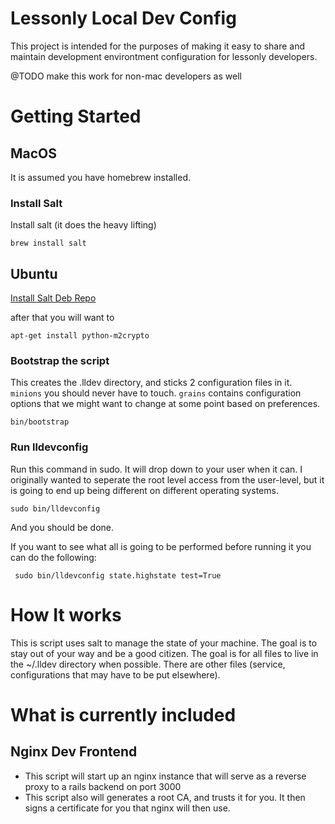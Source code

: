 # Lessonly Local Dev Config

This project is intended for the purposes of making it easy to share and maintain development environtment configuration for lessonly developers.


@TODO make this work for non-mac developers as well

# Getting Started

## MacOS

It is assumed you have homebrew installed.  

### Install Salt

Install salt (it does the heavy lifting)

```brew install salt```

## Ubuntu


[Install Salt Deb Repo](https://repo.saltstack.com/#ubuntu)

after that you will want to 

```apt-get install python-m2crypto```

### Bootstrap the script

This creates the .lldev directory, and sticks 2 configuration files in it.  `minions` you should never have to touch.   `grains` contains configuration options that we might want to change at some point based on preferences.

```bin/bootstrap```


### Run lldevconfig

Run this command in sudo.  It will drop down to your user when it can.  I originally wanted to seperate the root level access from the user-level, but it is going to end up being different on different operating systems.

```sudo bin/lldevconfig```

And you should be done.

If you want to see what all is going to be performed before running it you can do the following:

``` sudo bin/lldevconfig state.highstate test=True```


# How It works

This is script uses salt to manage the state of your machine.  The goal is to stay out of your way and be a good citizen.  The goal is for all files to live in the ~/.lldev directory when possible.  There are other files (service, configurations that may have to be put elsewhere).

# What is currently included

## Nginx Dev Frontend

- This script will start up an nginx instance that will serve as a reverse proxy to a rails backend on port 3000
- This script also will generates a root CA, and trusts it for you.  It then signs a certificate for you that nginx will then use.

